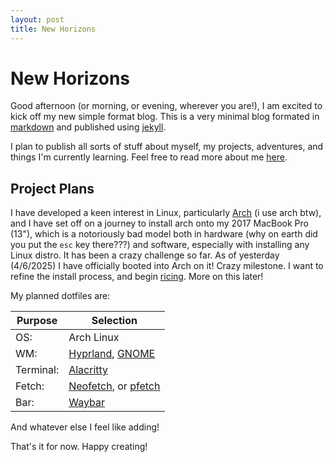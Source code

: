 ```yaml
---
layout: post
title: New Horizons
---
```


# New Horizons

Good afternoon (or morning, or evening, wherever you are!), I am excited to kick off my new simple format blog. This is a very minimal blog formated in [markdown](https://www.markdownguide.org/) and published using [jekyll](https://jekyllrb.com/).

I plan to publish all sorts of stuff about myself, my projects, adventures, and things I'm currently learning. Feel free to read more about me [here](/me).

## Project Plans
I have developed a keen interest in Linux, particularly [Arch](https://archlinux.org/) (i use arch btw), and I have set off on a journey to install arch onto my 2017 MacBook Pro (13"), which is a notoriously bad model both in hardware (why on earth did you put the `esc` key there???) and software, especially with installing any Linux distro. It has been a crazy challenge so far. As of yesterday (4/6/2025) I have officially booted into Arch on it! Crazy milestone. I want to refine the install process, and begin [ricing](https://excaliburzero.gitbooks.io/an-introduction-to-linux-ricing/content/ricing.html). More on this later! 

My planned dotfiles are:

| **Purpose** | **Selection**                                                                                         |
| ----------- | ----------------------------------------------------------------------------------------------------- |
| OS:         | Arch Linux                                                                                            |
| WM:         | [Hyprland](https://github.com/hyprwm/Hyprland), [GNOME](https://www.gnome.org/)                       |
| Terminal:   | [Alacritty](https://github.com/alacritty/alacritty)                                                   |
| Fetch:      | [Neofetch](https://github.com/dylanaraps/neofetch), or [pfetch](https://github.com/dylanaraps/pfetch) |
| Bar:        | [Waybar](https://github.com/Alexays/Waybar)                                                           |

And whatever else I feel like adding!

That's it for now.
Happy creating! 